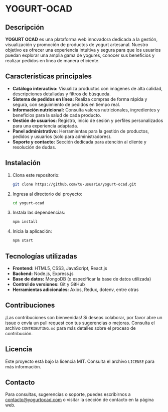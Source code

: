 # YOGURT-OCAD
## Descripción

**YOGURT OCAD** es una plataforma web innovadora dedicada a la gestión, visualización y promoción de productos de yogurt artesanal. Nuestro objetivo es ofrecer una experiencia intuitiva y segura para que los usuarios puedan explorar una amplia gama de yogures, conocer sus beneficios y realizar pedidos en línea de manera eficiente.

## Características principales

- **Catálogo interactivo:** Visualiza productos con imágenes de alta calidad, descripciones detalladas y filtros de búsqueda.
- **Sistema de pedidos en línea:** Realiza compras de forma rápida y segura, con seguimiento de pedidos en tiempo real.
- **Información nutricional:** Consulta valores nutricionales, ingredientes y beneficios para la salud de cada producto.
- **Gestión de usuarios:** Registro, inicio de sesión y perfiles personalizados para una experiencia adaptada.
- **Panel administrativo:** Herramientas para la gestión de productos, pedidos y usuarios (solo para administradores).
- **Soporte y contacto:** Sección dedicada para atención al cliente y resolución de dudas.

## Instalación

1. Clona este repositorio:
    ```bash
    git clone https://github.com/tu-usuario/yogurt-ocad.git
    ```
2. Ingresa al directorio del proyecto:
    ```bash
    cd yogurt-ocad
    ```
3. Instala las dependencias:
    ```bash
    npm install
    ```
4. Inicia la aplicación:
    ```bash
    npm start
    ```

## Tecnologías utilizadas

- **Frontend:** HTML5, CSS3, JavaScript, React.js
- **Backend:** Node.js, Express.js
- **Base de datos:** MongoDB (o especificar la base de datos utilizada)
- **Control de versiones:** Git y GitHub
- **Herramientas adicionales:** Axios, Redux, dotenv, entre otras

## Contribuciones

¡Las contribuciones son bienvenidas! Si deseas colaborar, por favor abre un issue o envía un pull request con tus sugerencias o mejoras. Consulta el archivo `CONTRIBUTING.md` para más detalles sobre el proceso de contribución.

## Licencia

Este proyecto está bajo la licencia MIT. Consulta el archivo `LICENSE` para más información.

## Contacto

Para consultas, sugerencias o soporte, puedes escribirnos a [contacto@yogurtocad.com](mailto:contacto@yogurtocad.com) o visitar la sección de contacto en la página web.

